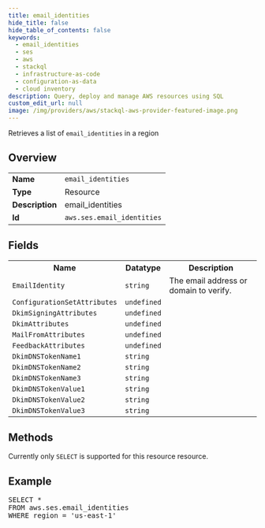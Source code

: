 ```yaml
---
title: email_identities
hide_title: false
hide_table_of_contents: false
keywords:
  - email_identities
  - ses
  - aws
  - stackql
  - infrastructure-as-code
  - configuration-as-data
  - cloud inventory
description: Query, deploy and manage AWS resources using SQL
custom_edit_url: null
image: /img/providers/aws/stackql-aws-provider-featured-image.png
---
```

Retrieves a list of <code>email_identities</code> in a region

## Overview
<table><tbody>
<tr><td><b>Name</b></td><td><code>email_identities</code></td></tr>
<tr><td><b>Type</b></td><td>Resource</td></tr>
<tr><td><b>Description</b></td><td>email_identities</td></tr>
<tr><td><b>Id</b></td><td><code>aws.ses.email_identities</code></td></tr>
</tbody></table>

## Fields
<table><tbody>
<tr><th>Name</th><th>Datatype</th><th>Description</th></tr>
<tr><td><code>EmailIdentity</code></td><td><code>string</code></td><td>The email address or domain to verify.</td></tr>
<tr><td><code>ConfigurationSetAttributes</code></td><td><code>undefined</code></td><td></td></tr>
<tr><td><code>DkimSigningAttributes</code></td><td><code>undefined</code></td><td></td></tr>
<tr><td><code>DkimAttributes</code></td><td><code>undefined</code></td><td></td></tr>
<tr><td><code>MailFromAttributes</code></td><td><code>undefined</code></td><td></td></tr>
<tr><td><code>FeedbackAttributes</code></td><td><code>undefined</code></td><td></td></tr>
<tr><td><code>DkimDNSTokenName1</code></td><td><code>string</code></td><td></td></tr>
<tr><td><code>DkimDNSTokenName2</code></td><td><code>string</code></td><td></td></tr>
<tr><td><code>DkimDNSTokenName3</code></td><td><code>string</code></td><td></td></tr>
<tr><td><code>DkimDNSTokenValue1</code></td><td><code>string</code></td><td></td></tr>
<tr><td><code>DkimDNSTokenValue2</code></td><td><code>string</code></td><td></td></tr>
<tr><td><code>DkimDNSTokenValue3</code></td><td><code>string</code></td><td></td></tr>

</tbody></table>

## Methods
Currently only <code>SELECT</code> is supported for this resource resource.

## Example
<pre>
SELECT * 
FROM aws.ses.email_identities
WHERE region = 'us-east-1'
</pre>
